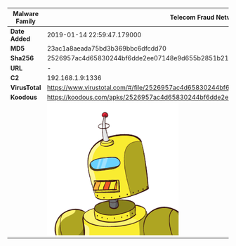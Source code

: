 | Malware Family | Telecom Fraud Network for South Koreans                      |
| -------------- | ------------------------------------------------------------ |
| **Date Added** | 2019-01-14 22:59:47.179000                                                   |
| **MD5**        | 23ac1a8aeada75bd3b369bbc6dfcdd70                             |
| **Sha256**     | 2526957ac4d65830244bf6dde2ee07148e9d655b2851b21aa3e1434e26e4bd86 |
| **URL**        | -                                                            |
| **C2**         | 192.168.1.9:1336 |
| **VirusTotal** | https://www.virustotal.com/#/file/2526957ac4d65830244bf6dde2ee07148e9d655b2851b21aa3e1434e26e4bd86/detection |
| **Koodous**    | https://koodous.com/apks/2526957ac4d65830244bf6dde2ee07148e9d655b2851b21aa3e1434e26e4bd86 |
|                | ![](../assets/2526957ac4d65830244bf6dde2ee07148e9d655b2851b21aa3e1434e26e4bd86.png) |